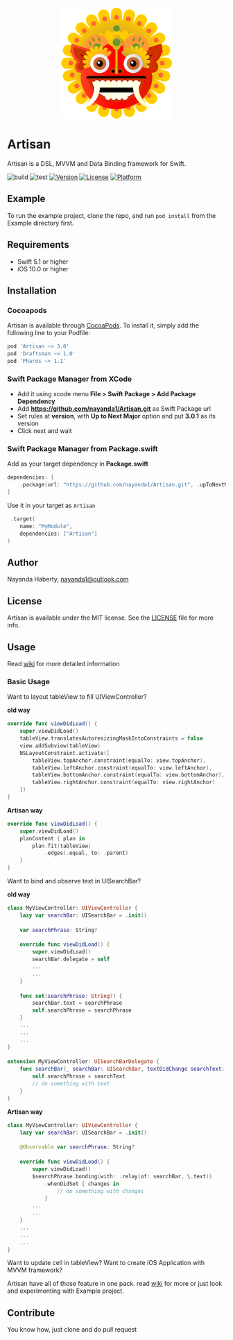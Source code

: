 <p align="center">
  <img width="256" height="256" src="Artisan.png"/>
</p>

# Artisan

Artisan is a DSL, MVVM and Data Binding framework for Swift.

![build](https://github.com/nayanda1/Artisan/workflows/build/badge.svg)
![test](https://github.com/nayanda1/Artisan/workflows/test/badge.svg)
[![Version](https://img.shields.io/cocoapods/v/Artisan.svg?style=flat)](https://cocoapods.org/pods/Artisan)
[![License](https://img.shields.io/cocoapods/l/Artisan.svg?style=flat)](https://cocoapods.org/pods/Artisan)
[![Platform](https://img.shields.io/cocoapods/p/Artisan.svg?style=flat)](https://cocoapods.org/pods/Artisan)

## Example

To run the example project, clone the repo, and run `pod install` from the Example directory first.

## Requirements

- Swift 5.1 or higher
- iOS 10.0 or higher

## Installation

### Cocoapods

Artisan is available through [CocoaPods](https://cocoapods.org). To install
it, simply add the following line to your Podfile:

```ruby
pod 'Artisan ~> 3.0'
pod 'Draftsman ~> 1.0'
pod 'Pharos ~> 1.1'
```

### Swift Package Manager from XCode

- Add it using xcode menu **File > Swift Package > Add Package Dependency**
- Add **https://github.com/nayanda1/Artisan.git** as Swift Package url
- Set rules at **version**, with **Up to Next Major** option and put **3.0.1** as its version
- Click next and wait

### Swift Package Manager from Package.swift

Add as your target dependency in **Package.swift**

```swift
dependencies: [
    .package(url: "https://github.com/nayanda1/Artisan.git", .upToNextMajor(from: "3.0.1"))
]
```

Use it in your target as `Artisan`

```swift
 .target(
    name: "MyModule",
    dependencies: ["Artisan"]
)
```

## Author

Nayanda Haberty, nayanda1@outlook.com

## License

Artisan is available under the MIT license. See the [LICENSE](LICENSE) file for more info.

## Usage

Read [wiki](https://github.com/nayanda1/Artisan/wiki) for more detailed information

### Basic Usage

Want to layout tableView to fill UIViewController? 

**old way**

```swift
override func viewDidLoad() {
    super.viewDidLoad()
    tableView.translatesAutoresizingMaskIntoConstraints = false
    view.addSubview(tableView)
    NSLayoutConstraint.activate([
        tableView.topAnchor.constraint(equalTo: view.topAnchor),
        tableView.leftAnchor.constraint(equalTo: view.leftAnchor),
        tableView.bottomAnchor.constraint(equalTo: view.bottomAnchor),
        tableView.rightAnchor.constraint(equalTo: view.rightAnchor)
    ])
}
```

**Artisan way**

```swift
override func viewDidLoad() {
    super.viewDidLoad()
    planContent { plan in
        plan.fit(tableView)
            .edges(.equal, to: .parent)
    }
}
```

Want to bind and observe text in UISearchBar?

**old way**

```swift
class MyViewController: UIViewController {
    lazy var searchBar: UISearchBar = .init()
    
    var searchPhrase: String?
    
    override func viewDidLoad() {
        super.viewDidLoad()
        searchBar.delegate = self
        ...
        ...
    }
    
    func set(searchPhrase: String?) {
        searchBar.text = searchPhrase
        self.searchPhrase = searchPhrase
    }
    ...
    ...
    ...
}

extension MyViewController: UISearchBarDelegate {
    func searchBar(_ searchBar: UISearchBar, textDidChange searchText: String) {
        self.searchPhrase = searchText
        // do something with text
    }
}
```

**Artisan way**

```swift
class MyViewController: UIViewController {
    lazy var searchBar: UISearchBar = .init()

    @Observable var searchPhrase: String?
    
    override func viewDidLoad() {
        super.viewDidLoad()
        $searchPhrase.bonding(with: .relay(of: searchBar, \.text))
            .whenDidSet { changes in
                // do something with changes
            }
        ...
        ...
    }
    ...
    ...
    ...
}
```

Want to update cell in tableView?
Want to create iOS Application with MVVM framework?

Artisan have all of those feature in one pack. read [wiki](https://github.com/nayanda1/Artisan/wiki) for more or just look and experimenting with Example project.

## Contribute

You know how, just clone and do pull request

